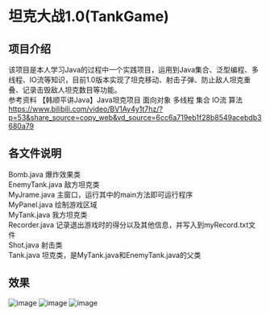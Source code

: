 
# 坦克大战1.0(TankGame)

## 项目介绍
该项目是本人学习Java的过程中一个实践项目，运用到Java集合、泛型编程、多线程、IO流等知识，目前1.0版本实现了坦克移动、射击子弹、防止敌人坦克重叠、记录击毁敌人坦克数目等功能。
<br />
参考资料 【韩顺平讲Java】Java坦克项目 面向对象 多线程 集合 IO流 算法 https://www.bilibili.com/video/BV1Ay4y1t7hz/?p=53&share_source=copy_web&vd_source=6cc6a719eb1f28b8549acebdb3680a79
## 各文件说明
Bomb.java   爆炸效果类<br />
EnemyTank.java   敌方坦克类<br />
MyJrame.java   主窗口，运行其中的main方法即可运行程序<br />
MyPanel.java   绘制游戏区域<br />
MyTank.java   我方坦克类<br />
Recorder.java   记录退出游戏时的得分以及其他信息，并写入到myRecord.txt文件<br />
Shot.java   射击类<br />
Tank.java   坦克类，是MyTank.java和EnemyTank.java的父类<br />

## 效果
![image](https://github.com/wangchen0925/TankGame/assets/124268522/35d36e81-ae2c-4148-bf90-dfed8869a7a8)
![image](https://github.com/wangchen0925/TankGame/assets/124268522/bb7ef26e-67d5-42cd-aec8-c31b7cacb113)
![image](https://github.com/wangchen0925/TankGame/assets/124268522/b1e693d3-d13c-4674-b591-3f8d9c9c8bdc)

